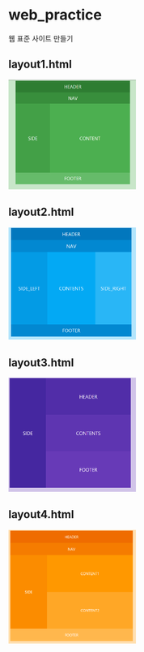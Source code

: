 # web_practice
웹 표준 사이트 만들기


layout1.html
--------------
<img src="/image/layout1.png" width=50%>

layout2.html
--------------
<img src="/image/layout2.png" width=50%>

layout3.html
--------------
<img src="/image/layout3.png" width=50%>

layout4.html
--------------
<img src="/image/layout4.png" width=50%>
